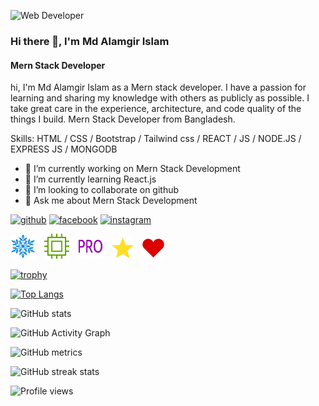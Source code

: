 ![Web Developer](https://res.cloudinary.com/practicaldev/image/fetch/s--rJN6sdTw--/c_imagga_scale,f_auto,fl_progressive,h_420,q_auto,w_1000/https://dev-to-uploads.s3.amazonaws.com/uploads/articles/tvbcrzn0z4lz201b7t3s.jpg)

### Hi there 👋, I'm Md Alamgir Islam 
#### Mern Stack Developer


hi, I'm Md Alamgir Islam as a Mern stack developer. I have a passion for learning and sharing my knowledge with others as publicly as possible. I take great care in the experience, architecture, and code quality of the things I build. Mern Stack Developer from Bangladesh.

Skills: HTML / CSS / Bootstrap / Tailwind css / REACT / JS / NODE.JS / EXPRESS JS / MONGODB 

- 🔭 I’m currently working on Mern Stack Development 
- 🌱 I’m currently learning React.js 
- 👯 I’m looking to collaborate on github 
- 💬 Ask me about Mern Stack Development 


[<img src='https://cdn.jsdelivr.net/npm/simple-icons@3.0.1/icons/github.svg' alt='github' height='40'>](https://github.com/Alamgirislam420)  [<img src='https://cdn.jsdelivr.net/npm/simple-icons@3.0.1/icons/facebook.svg' alt='facebook' height='40'>](https://www.facebook.com/mdalamgirislama)  [<img src='https://cdn.jsdelivr.net/npm/simple-icons@3.0.1/icons/instagram.svg' alt='instagram' height='40'>](https://www.instagram.com/alamgirislaam/)  

<a href='https://archiveprogram.github.com/'><img src='https://raw.githubusercontent.com/acervenky/animated-github-badges/master/assets/acbadge.gif' width='40' height='40'></a> <a href='https://docs.github.com/en/developers'><img src='https://raw.githubusercontent.com/acervenky/animated-github-badges/master/assets/devbadge.gif' width='40' height='40'></a> <a href='https://github.com/pricing'><img src='https://raw.githubusercontent.com/acervenky/animated-github-badges/master/assets/pro.gif' width='40' height='40'></a> <a href='https://stars.github.com/'><img src='https://raw.githubusercontent.com/acervenky/animated-github-badges/master/assets/starbadge.gif' width='35' height='35'></a> <a href='https://docs.github.com/en/github/supporting-the-open-source-community-with-github-sponsors'><img src='https://raw.githubusercontent.com/acervenky/animated-github-badges/master/assets/sponsorbadge.gif' width='35' height='35'></a> 

[![trophy](https://github-profile-trophy.vercel.app/?username=Alamgirislam420)](https://github.com/ryo-ma/github-profile-trophy)

[![Top Langs](https://github-readme-stats.vercel.app/api/top-langs/?username=Alamgirislam420)](https://github.com/anuraghazra/github-readme-stats)

![GitHub stats](https://github-readme-stats.vercel.app/api?username=Alamgirislam420&show_icons=true&count_private=true)  

![GitHub Activity Graph](https://activity-graph.herokuapp.com/graph?username=Alamgirislam420)  

![GitHub metrics](https://metrics.lecoq.io/Alamgirislam420)  

![GitHub streak stats](https://streak-stats.demolab.com/?user=Alamgirislam420)  

![Profile views](https://gpvc.arturio.dev/Alamgirislam420)  
